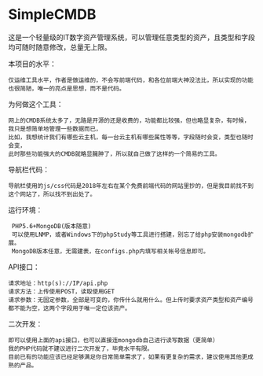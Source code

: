 # SimpleCMDB

这是一个轻量级的IT数字资产管理系统，可以管理任意类型的资产，且类型和字段均可随时随意修改，总量无上限。


本项目的水平：

    仅运维工具水平，作者是做运维的，不会写前端代码，和各位前端大神没法比，所以实现的功能也很简陋，唯一的亮点是思想，而不是代码。


为何做这个工具：

    网上的CMDB系统太多了，无路是开源的还是收费的，功能都比较强，但也略显复杂，有时候，我只是想简单地管理一些数据而已，
    比如，我想统计我们有哪些云主机，每一台云主机有哪些属性等等，字段随时会变，类型也随时会变，
    此时那些功能强大的CMDB就略显臃肿了，所以就自己做了这样的一个简易的工具。
    
    
导航栏代码：

    导航栏使用的js/css代码是2018年左右在某个免费前端代码的网站里抄的，但是我目前找不到这个网站了，所以找不到出处了。
    
    
运行环境：

     PHP5.6+MongoDB(版本随意)
     可以使用LNMP，或者Windows下的phpStudy等工具进行搭建，别忘了给php安装mongodb扩展。
     MongoDB版本任意，无需建表，在configs.php内填写相关帐号信息即可。


API接口：

    请求地址：http(s)://IP/api.php
    请求方法：上传使用POST，读取使用GET
    请求参数：无固定参数，全部是可变的，你传什么就用什么。但上传时要求资产类型和资产编号都不能为空，这两个字段用于唯一定位该资产。


二次开发：

    即可以使用上面的api接口，也可以直接连mongodb自己进行读写数据（更简单）
    我的PHP代码就不建议进行二次开发了，毕竟水平有限。
    目前已有的功能应该已经足够满足你日常简单需求了，如果有更复杂的需求，建议使用其他更成熟的产品。
    





